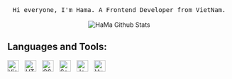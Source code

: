 <p align="center">
  <samp>
Hi everyone, I'm Hama. A Frontend Developer from VietNam.
  </samp>
  <br/>
  <br/>
  <img src="https://github-readme-stats.vercel.app/api?username=HaMa05&show_icons=true&bg_color=30,e96443,904e95&title_color=fff&text_color=fff&icon_color=fff" alt="HaMa Github Stats"></img>
</p>

## Languages and Tools:

<img align="left" alt="Visual Studio Code" width="26px" src="https://cdn.jsdelivr.net/gh/devicons/devicon/icons/vscode/vscode-original.svg" style="padding-right:10px;" />
<img align="left" alt="HTML5" width="26px" src="https://cdn.jsdelivr.net/gh/devicons/devicon/icons/html5/html5-original.svg" style="padding-right:10px;" />
<img align="left" alt="CSS3" width="26px" src="https://cdn.jsdelivr.net/gh/devicons/devicon/icons/css3/css3-original.svg" style="padding-right:10px;" />
<img align="left" alt="Sass" width="26px" src="https://cdn.jsdelivr.net/gh/devicons/devicon/icons/sass/sass-original.svg" style="padding-right:10px;" />
<img align="left" alt="JavaScript" width="26px" src="https://cdn.jsdelivr.net/gh/devicons/devicon/icons/javascript/javascript-original.svg" style="padding-right:10px;" />
<img align="left" alt="Vue" width="26px" src="https://github.com/vuejs.png" style="padding-right:10px;" />
